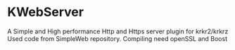 # KWebServer
A Simple and High performance Http and Https server plugin for krkr2/krkrz
Used code from SimpleWeb repository.
Compiling need openSSL and Boost
